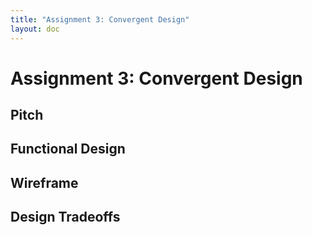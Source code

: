 ```yaml
---
title: "Assignment 3: Convergent Design"
layout: doc
---
```


# Assignment 3: Convergent Design

## Pitch

## Functional Design

## Wireframe

## Design Tradeoffs